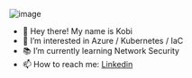 ![image](https://user-images.githubusercontent.com/93421507/139557783-760bdb0a-b905-4323-b47d-895e2041349b.png)


- 👋 Hey there! My name is Kobi 
- 👀 I’m interested in Azure / Kubernetes / IaC
- 📚 I’m currently learning Network Security
- 📫 How to reach me: [Linkedin](https://www.linkedin.com/in/kobimenashe/)

<!---
KobiMenashe/KobiMenashe is a ✨ special ✨ repository because its `README.md` (this file) appears on your GitHub profile.
You can click the Preview link to take a look at your changes.
--->
